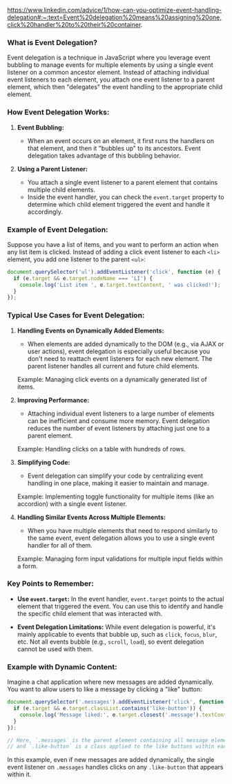 https://www.linkedin.com/advice/1/how-can-you-optimize-event-handling-delegation#:~:text=Event%20delegation%20means%20assigning%20one,click%20handler%20to%20their%20container.

### What is Event Delegation?

Event delegation is a technique in JavaScript where you leverage event bubbling to manage events for multiple elements by using a single event listener on a common ancestor element. Instead of attaching individual event listeners to each element, you attach one event listener to a parent element, which then "delegates" the event handling to the appropriate child element.

### How Event Delegation Works:

1. **Event Bubbling:**
   - When an event occurs on an element, it first runs the handlers on that element, and then it "bubbles up" to its ancestors. Event delegation takes advantage of this bubbling behavior.

2. **Using a Parent Listener:**
   - You attach a single event listener to a parent element that contains multiple child elements.
   - Inside the event handler, you can check the `event.target` property to determine which child element triggered the event and handle it accordingly.

### Example of Event Delegation:

Suppose you have a list of items, and you want to perform an action when any list item is clicked. Instead of adding a click event listener to each `<li>` element, you add one listener to the parent `<ul>`:

```javascript
document.querySelector('ul').addEventListener('click', function (e) {
  if (e.target && e.target.nodeName === 'LI') {
    console.log('List item ', e.target.textContent, ' was clicked!');
  }
});
```

### Typical Use Cases for Event Delegation:

1. **Handling Events on Dynamically Added Elements:**
   - When elements are added dynamically to the DOM (e.g., via AJAX or user actions), event delegation is especially useful because you don't need to reattach event listeners for each new element. The parent listener handles all current and future child elements.

   Example: Managing click events on a dynamically generated list of items.

2. **Improving Performance:**
   - Attaching individual event listeners to a large number of elements can be inefficient and consume more memory. Event delegation reduces the number of event listeners by attaching just one to a parent element.

   Example: Handling clicks on a table with hundreds of rows.

3. **Simplifying Code:**
   - Event delegation can simplify your code by centralizing event handling in one place, making it easier to maintain and manage.

   Example: Implementing toggle functionality for multiple items (like an accordion) with a single event listener.

4. **Handling Similar Events Across Multiple Elements:**
   - When you have multiple elements that need to respond similarly to the same event, event delegation allows you to use a single event handler for all of them.

   Example: Managing form input validations for multiple input fields within a form.

### Key Points to Remember:

- **Use `event.target`:** In the event handler, `event.target` points to the actual element that triggered the event. You can use this to identify and handle the specific child element that was interacted with.
  
- **Event Delegation Limitations:** While event delegation is powerful, it's mainly applicable to events that bubble up, such as `click`, `focus`, `blur`, etc. Not all events bubble (e.g., `scroll`, `load`), so event delegation cannot be used with them.

### Example with Dynamic Content:

Imagine a chat application where new messages are added dynamically. You want to allow users to like a message by clicking a "like" button:

```javascript
document.querySelector('.messages').addEventListener('click', function (e) {
  if (e.target && e.target.classList.contains('like-button')) {
    console.log('Message liked:', e.target.closest('.message').textContent);
  }
});

// Here, `.messages` is the parent element containing all message elements
// and `.like-button` is a class applied to the like buttons within each message.
```

In this example, even if new messages are added dynamically, the single event listener on `.messages` handles clicks on any `.like-button` that appears within it.